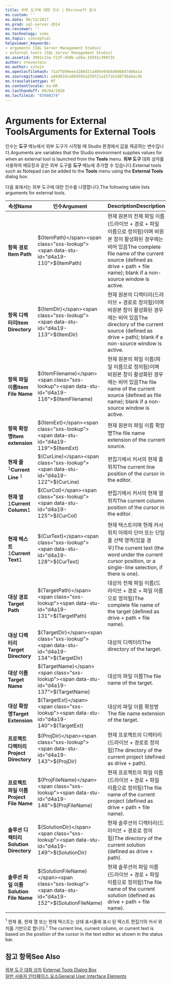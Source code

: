 ```yaml
---
title: 외부 도구에 대한 인수 | Microsoft 문서
ms.custom: ''
ms.date: 06/13/2017
ms.prod: sql-server-2014
ms.reviewer: ''
ms.technology: ssms
ms.topic: conceptual
helpviewer_keywords:
- arguments [SQL Server Management Studio]
- external tools [SQL Server Management Studio]
ms.assetid: 3991c13a-f23f-450b-a2ba-19391c399735
author: stevestein
ms.author: sstein
ms.openlocfilehash: 71a7fb99eee3286d21a405e9564d046847406a1a
ms.sourcegitcommit: ad4d92dce894592a259721a1571b1d8736abacdb
ms.translationtype: MT
ms.contentlocale: ko-KR
ms.lasthandoff: 08/04/2020
ms.locfileid: "87660274"
---
```

# <a name="arguments-for-external-tools"></a><span data-ttu-id="d4a19-102">Arguments for External Tools</span><span class="sxs-lookup"><span data-stu-id="d4a19-102">Arguments for External Tools</span></span>
  <span data-ttu-id="d4a19-103">인수는 **도구** 메뉴에서 외부 도구가 시작될 때 Studio 환경에서 값을 제공하는 변수입니다.</span><span class="sxs-lookup"><span data-stu-id="d4a19-103">Arguments are variables that the Studio environment supplies values for when an external tool is launched from the **Tools** menu.</span></span> <span data-ttu-id="d4a19-104">**외부 도구** 대화 상자를 사용하여 메모장과 같은 외부 도구를 **도구** 메뉴에 추가할 수 있습니다.</span><span class="sxs-lookup"><span data-stu-id="d4a19-104">External tools such as Notepad can be added to the **Tools** menu using the **External Tools** dialog box.</span></span>  
  
 <span data-ttu-id="d4a19-105">다음 표에서는 외부 도구에 대한 인수를 나열합니다.</span><span class="sxs-lookup"><span data-stu-id="d4a19-105">The following table lists arguments for external tools.</span></span>  
  
|<span data-ttu-id="d4a19-106">속성</span><span class="sxs-lookup"><span data-stu-id="d4a19-106">Name</span></span>|<span data-ttu-id="d4a19-107">인수</span><span class="sxs-lookup"><span data-stu-id="d4a19-107">Argument</span></span>|<span data-ttu-id="d4a19-108">Description</span><span class="sxs-lookup"><span data-stu-id="d4a19-108">Description</span></span>|  
|----------|--------------|-----------------|  
|<span data-ttu-id="d4a19-109">**항목 경로**</span><span class="sxs-lookup"><span data-stu-id="d4a19-109">**Item Path**</span></span>|<span data-ttu-id="d4a19-110">$(ItemPath)</span><span class="sxs-lookup"><span data-stu-id="d4a19-110">$(ItemPath)</span></span>|<span data-ttu-id="d4a19-111">현재 원본의 전체 파일 이름(드라이브 + 경로 + 파일 이름으로 정의됨)이며 비원본 창이 활성화된 경우에는 비어 있음</span><span class="sxs-lookup"><span data-stu-id="d4a19-111">The complete file name of the current source (defined as drive + path + file name); blank if a non-source window is active.</span></span>|  
|<span data-ttu-id="d4a19-112">**항목 디렉터리**</span><span class="sxs-lookup"><span data-stu-id="d4a19-112">**Item Directory**</span></span>|<span data-ttu-id="d4a19-113">$(ItemDir)</span><span class="sxs-lookup"><span data-stu-id="d4a19-113">$(ItemDir)</span></span>|<span data-ttu-id="d4a19-114">현재 원본의 디렉터리(드라이브 + 경로로 정의됨)이며 비원본 창이 활성화된 경우에는 비어 있음</span><span class="sxs-lookup"><span data-stu-id="d4a19-114">The directory of the current source (defined as drive + path); blank if a non-source window is active.</span></span>|  
|<span data-ttu-id="d4a19-115">**항목 파일 이름**</span><span class="sxs-lookup"><span data-stu-id="d4a19-115">**Item File Name**</span></span>|<span data-ttu-id="d4a19-116">$(ItemFilename)</span><span class="sxs-lookup"><span data-stu-id="d4a19-116">$(ItemFilename)</span></span>|<span data-ttu-id="d4a19-117">현재 원본의 파일 이름(파일 이름으로 정의됨)이며 비원본 창이 활성화된 경우에는 비어 있음</span><span class="sxs-lookup"><span data-stu-id="d4a19-117">The file name of the current source (defined as file name); blank if a non-source window is active.</span></span>|  
|<span data-ttu-id="d4a19-118">**항목 확장명**</span><span class="sxs-lookup"><span data-stu-id="d4a19-118">**Item extension**</span></span>|<span data-ttu-id="d4a19-119">$(ItemExt)</span><span class="sxs-lookup"><span data-stu-id="d4a19-119">$(ItemExt)</span></span>|<span data-ttu-id="d4a19-120">현재 원본의 파일 이름 확장명</span><span class="sxs-lookup"><span data-stu-id="d4a19-120">The file name extension of the current source.</span></span>|  
|<span data-ttu-id="d4a19-121">**현재 줄** <sup>1</sup></span><span class="sxs-lookup"><span data-stu-id="d4a19-121">**Current Line** <sup>1</sup></span></span>|<span data-ttu-id="d4a19-122">$(CurLine)</span><span class="sxs-lookup"><span data-stu-id="d4a19-122">$(CurLine)</span></span>|<span data-ttu-id="d4a19-123">편집기에서 커서의 현재 줄 위치</span><span class="sxs-lookup"><span data-stu-id="d4a19-123">The current line position of the cursor in the editor.</span></span>|  
|<span data-ttu-id="d4a19-124">**현재 열**1</span><span class="sxs-lookup"><span data-stu-id="d4a19-124">**Current Column**1</span></span>|<span data-ttu-id="d4a19-125">$(CurCol)</span><span class="sxs-lookup"><span data-stu-id="d4a19-125">$(CurCol)</span></span>|<span data-ttu-id="d4a19-126">편집기에서 커서의 현재 열 위치</span><span class="sxs-lookup"><span data-stu-id="d4a19-126">The current column position of the cursor in the editor.</span></span>|  
|<span data-ttu-id="d4a19-127">**현재 텍스트**1</span><span class="sxs-lookup"><span data-stu-id="d4a19-127">**Current Text**1</span></span>|<span data-ttu-id="d4a19-128">$(CurText)</span><span class="sxs-lookup"><span data-stu-id="d4a19-128">$(CurText)</span></span>|<span data-ttu-id="d4a19-129">현재 텍스트이며 현재 커서 위치 아래의 단어 또는 단일 줄 선택 영역(있을 경우)</span><span class="sxs-lookup"><span data-stu-id="d4a19-129">The current text (the word under the current cursor position, or a single-line selection, if there is one).</span></span>|  
|<span data-ttu-id="d4a19-130">**대상 경로**</span><span class="sxs-lookup"><span data-stu-id="d4a19-130">**Target Path**</span></span>|<span data-ttu-id="d4a19-131">$(TargetPath)</span><span class="sxs-lookup"><span data-stu-id="d4a19-131">$(TargetPath)</span></span>|<span data-ttu-id="d4a19-132">대상의 전체 파일 이름(드라이브 + 경로 + 파일 이름으로 정의됨)</span><span class="sxs-lookup"><span data-stu-id="d4a19-132">The complete file name of the target (defined as drive + path + file name).</span></span>|  
|<span data-ttu-id="d4a19-133">**대상 디렉터리**</span><span class="sxs-lookup"><span data-stu-id="d4a19-133">**Target Directory**</span></span>|<span data-ttu-id="d4a19-134">$(TargetDir)</span><span class="sxs-lookup"><span data-stu-id="d4a19-134">$(TargetDir)</span></span>|<span data-ttu-id="d4a19-135">대상의 디렉터리</span><span class="sxs-lookup"><span data-stu-id="d4a19-135">The directory of the target.</span></span>|  
|<span data-ttu-id="d4a19-136">**대상 이름**</span><span class="sxs-lookup"><span data-stu-id="d4a19-136">**Target Name**</span></span>|<span data-ttu-id="d4a19-137">$(TargetName)</span><span class="sxs-lookup"><span data-stu-id="d4a19-137">$(TargetName)</span></span>|<span data-ttu-id="d4a19-138">대상의 파일 이름</span><span class="sxs-lookup"><span data-stu-id="d4a19-138">The file name of the target.</span></span>|  
|<span data-ttu-id="d4a19-139">**대상 확장명**</span><span class="sxs-lookup"><span data-stu-id="d4a19-139">**Target Extension**</span></span>|<span data-ttu-id="d4a19-140">$(TargetExt)</span><span class="sxs-lookup"><span data-stu-id="d4a19-140">$(TargetExt)</span></span>|<span data-ttu-id="d4a19-141">대상의 파일 이름 확장명</span><span class="sxs-lookup"><span data-stu-id="d4a19-141">The file name extension of the target.</span></span>|  
|<span data-ttu-id="d4a19-142">**프로젝트 디렉터리**</span><span class="sxs-lookup"><span data-stu-id="d4a19-142">**Project Directory**</span></span>|<span data-ttu-id="d4a19-143">$(ProjDir)</span><span class="sxs-lookup"><span data-stu-id="d4a19-143">$(ProjDir)</span></span>|<span data-ttu-id="d4a19-144">현재 프로젝트의 디렉터리(드라이브 + 경로로 정의됨)</span><span class="sxs-lookup"><span data-stu-id="d4a19-144">The directory of the current project (defined as drive + path).</span></span>|  
|<span data-ttu-id="d4a19-145">**프로젝트 파일 이름**</span><span class="sxs-lookup"><span data-stu-id="d4a19-145">**Project File Name**</span></span>|<span data-ttu-id="d4a19-146">$(ProjFileName)</span><span class="sxs-lookup"><span data-stu-id="d4a19-146">$(ProjFileName)</span></span>|<span data-ttu-id="d4a19-147">현재 프로젝트의 파일 이름(드라이브 + 경로 + 파일 이름으로 정의됨)</span><span class="sxs-lookup"><span data-stu-id="d4a19-147">The file name of the current project (defined as drive + path + file name).</span></span>|  
|<span data-ttu-id="d4a19-148">**솔루션 디렉터리**</span><span class="sxs-lookup"><span data-stu-id="d4a19-148">**Solution Directory**</span></span>|<span data-ttu-id="d4a19-149">$(SolutionDir)</span><span class="sxs-lookup"><span data-stu-id="d4a19-149">$(SolutionDir)</span></span>|<span data-ttu-id="d4a19-150">현재 솔루션의 디렉터리(드라이브 + 경로로 정의됨)</span><span class="sxs-lookup"><span data-stu-id="d4a19-150">The directory of the current solution (defined as drive + path).</span></span>|  
|<span data-ttu-id="d4a19-151">**솔루션 파일 이름**</span><span class="sxs-lookup"><span data-stu-id="d4a19-151">**Solution File Name**</span></span>|<span data-ttu-id="d4a19-152">$(SolutionFileName)</span><span class="sxs-lookup"><span data-stu-id="d4a19-152">$(SolutionFileName)</span></span>|<span data-ttu-id="d4a19-153">현재 솔루션의 파일 이름(드라이브 + 경로 + 파일 이름으로 정의됨)</span><span class="sxs-lookup"><span data-stu-id="d4a19-153">The file name of the current solution (defined as drive + path + file name).</span></span>|  
  
 <span data-ttu-id="d4a19-154"><sup>1</sup> 현재 줄, 현재 열 또는 현재 텍스트는 상태 표시줄에 표시 된 텍스트 편집기의 커서 위치를 기반으로 합니다.</span><span class="sxs-lookup"><span data-stu-id="d4a19-154"><sup>1</sup> The current line, current column, or current text is based on the position of the cursor in the text editor as shown in the status bar.</span></span>  
  
## <a name="see-also"></a><span data-ttu-id="d4a19-155">참고 항목</span><span class="sxs-lookup"><span data-stu-id="d4a19-155">See Also</span></span>  
 <span data-ttu-id="d4a19-156">[외부 도구 대화 상자](external-tools-dialog-box.md) </span><span class="sxs-lookup"><span data-stu-id="d4a19-156">[External Tools Dialog Box](external-tools-dialog-box.md) </span></span>  
 [<span data-ttu-id="d4a19-157">일반 사용자 인터페이스 요소</span><span class="sxs-lookup"><span data-stu-id="d4a19-157">General User Interface Elements</span></span>](general-user-interface-elements.md)  
  
  
